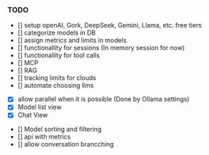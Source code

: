 
### TODO
- [] setup openAI, Gork, DeepSeek, Gemini, Llama, etc. free tiers
- [] categorize models in DB
- [] assign metrics and limits in models
- [] functionallity for sessions (In memory session for now)
- [] functionallity for tool calls 
- [] MCP
- [] RAG
- [] tracking limits for clouds
- [] automate choosing llms
- [x] allow parallel when it is possible (Done by Ollama settings)
- [x] Model list view
- [x] Chat View
- [] Model sorting and filtering
- [] api with metrics
- [] allow conversation brancching